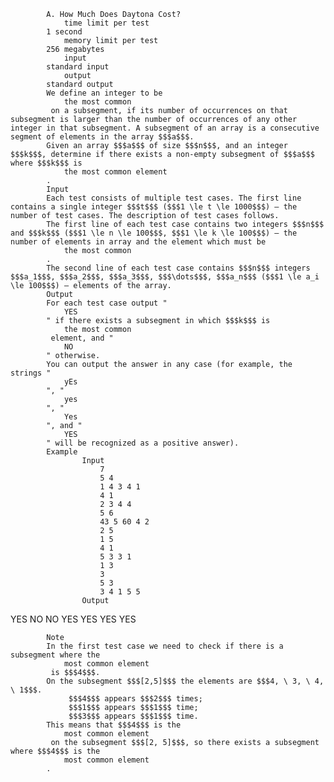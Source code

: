			A. How Much Does Daytona Cost?
				time limit per test
			1 second
				memory limit per test
			256 megabytes
				input
			standard input
				output
			standard output
			We define an integer to be 
				the most common
			 on a subsegment, if its number of occurrences on that subsegment is larger than the number of occurrences of any other integer in that subsegment. A subsegment of an array is a consecutive segment of elements in the array $$$a$$$.
			Given an array $$$a$$$ of size $$$n$$$, and an integer $$$k$$$, determine if there exists a non-empty subsegment of $$$a$$$ where $$$k$$$ is 
				the most common element
			.
			Input
			Each test consists of multiple test cases. The first line contains a single integer $$$t$$$ ($$$1 \le t \le 1000$$$) — the number of test cases. The description of test cases follows.
			The first line of each test case contains two integers $$$n$$$ and $$$k$$$ ($$$1 \le n \le 100$$$, $$$1 \le k \le 100$$$) — the number of elements in array and the element which must be 
				the most common
			.
			The second line of each test case contains $$$n$$$ integers $$$a_1$$$, $$$a_2$$$, $$$a_3$$$, $$$\dots$$$, $$$a_n$$$ ($$$1 \le a_i \le 100$$$) — elements of the array.
			Output
			For each test case output "
				YES
			" if there exists a subsegment in which $$$k$$$ is 
				the most common
			 element, and "
				NO
			" otherwise.
			You can output the answer in any case (for example, the strings "
				yEs
			", "
				yes
			", "
				Yes
			", and "
				YES
			" will be recognized as a positive answer).
			Example
					Input
						7
						5 4
						1 4 3 4 1
						4 1
						2 3 4 4
						5 6
						43 5 60 4 2
						2 5
						1 5
						4 1
						5 3 3 1
						1 3
						3
						5 3
						3 4 1 5 5
					Output
					
YES
NO
NO
YES
YES
YES
YES

			Note
			In the first test case we need to check if there is a subsegment where the 
				most common element
			 is $$$4$$$.
			On the subsegment $$$[2,5]$$$ the elements are $$$4, \ 3, \ 4, \ 1$$$. 
				 $$$4$$$ appears $$$2$$$ times;
				 $$$1$$$ appears $$$1$$$ time;
				 $$$3$$$ appears $$$1$$$ time.
			This means that $$$4$$$ is the 
				most common element
			 on the subsegment $$$[2, 5]$$$, so there exists a subsegment where $$$4$$$ is the 
				most common element
			.
